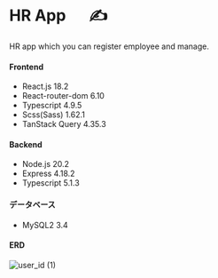 # HR App 　 ✍️

HR app which you can register employee and manage.

#### Frontend

- React.js 18.2
- React-router-dom 6.10
- Typescript 4.9.5
- Scss(Sass) 1.62.1
- TanStack Query 4.35.3

#### Backend

- Node.js 20.2
- Express 4.18.2
- Typescript 5.1.3

#### データベース

- MySQL2 3.4

#### ERD

![user_id (1)](https://github.com/michiru-dev/HR-App-MySQL/assets/105535906/adf2074f-cd18-4bf5-842f-f292094745bd)
